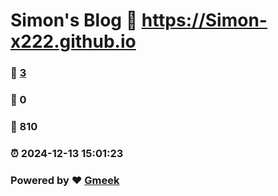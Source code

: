 # Simon's Blog :link: https://Simon-x222.github.io 
### :page_facing_up: [3](https://Simon-x222.github.io/tag.html) 
### :speech_balloon: 0 
### :hibiscus: 810 
### :alarm_clock: 2024-12-13 15:01:23 
### Powered by :heart: [Gmeek](https://github.com/Meekdai/Gmeek)
